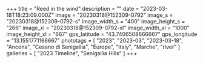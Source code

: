 +++
title = "Reed in the wind"
description = ""
date = "2023-03-18T18:23:09.000Z"
image = "20230318@152309-0792"
image_s = "20230318@152309-0792-s"
image_width_s = "400"
image_height_s = "266"
image_xl = "20230318@152309-0792-xl"
image_width_xl = "1000"
image_height_xl = "667"
gps_latitude = "43.7406508666667"
gps_longitude = "13.1551771166667"
phototags = [ "2023", "2023-03", "2023-03-18", "Ancona", "Cesano di Senigallia", "Europe", "Italy", "Marche", "river" ]
galleries = [ "2023 Timeline", "Senigallia Hills" ]
+++
